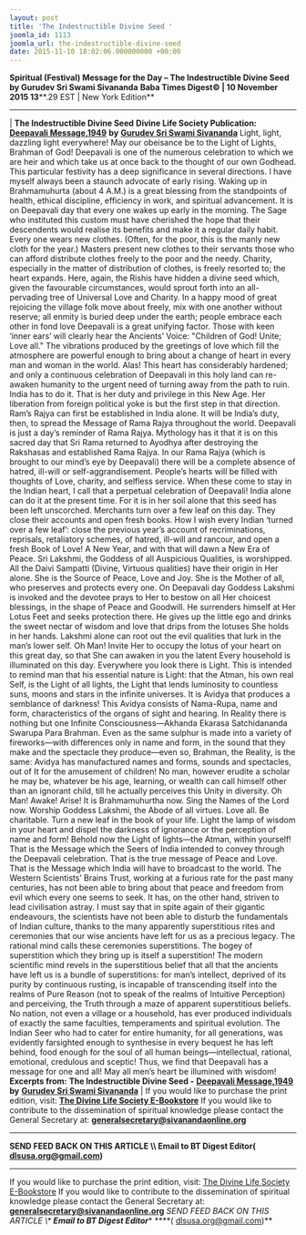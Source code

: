 ```yaml
---
layout: post
title: 'The Indestructible Divine Seed '
joomla_id: 1113
joomla_url: the-indestructible-divine-seed
date: 2015-11-10 18:02:06.000000000 +00:00
---
```

**Spiritual (Festival) Message for the Day – The Indestructible Divine Seed by Gurudev Sri Swami Sivananda**
 **Baba Times Digest© | 10 November 2015 13****.29 EST | New York Edition**
* * *
| 
**The Indestructible Divine Seed**
**Divine Life Society Publication:** [**Deepavali Message,1949**](http://www.dlshq.org/religions/deepavali2.htm) **by** [**Gurudev Sri Swami Sivananda**](http://www.dlshq.org/saints/siva.htm)
Light, light, dazzling light everywhere! May our obeisance be to the Light of Lights, Brahman of God!
Deepavali is one of the numerous celebration to which we are heir and which take us at once back to the thought of our own Godhead. This particular festivity has a deep significance in several directions.
I have myself always been a staunch advocate of early rising. Waking up in Brahmamuhurta (about 4 A.M.) is a great blessing from the standpoints of health, ethical discipline, efficiency in work, and spiritual advancement. It is on Deepavali day that every one wakes up early in the morning. The Sage who instituted this custom must have cherished the hope that their descendents would realise its benefits and make it a regular daily habit.
Every one wears new clothes. (Often, for the poor, this is the manly new cloth for the year.) Masters present new clothes to their servants those who can afford distribute clothes freely to the poor and the needy. Charity, especially in the matter of distribution of clothes, is freely resorted to; the heart expands. Here, again, the Rishis have hidden a divine seed which, given the favourable circumstances, would sprout forth into an all-pervading tree of Universal Love and Charity.
In a happy mood of great rejoicing the village folk move about freely, mix with one another without reserve; all enmity is buried deep under the earth; people embrace each other in fond love Deepavali is a great unifying factor. Those with keen ‘inner ears’ will clearly hear the Ancients’ Voice: "Children of God! Unite; Love all." The vibrations produced by the greetings of love which fill the atmosphere are powerful enough to bring about a change of heart in every man and woman in the world. Alas! This heart has considerably hardened; and only a continuous celebration of Deepavali in this holy land can re-awaken humanity to the urgent need of turning away from the path to ruin.
India has to do it. That is her duty and privilege in this New Age. Her liberation from foreign political yoke is but the first step in that direction.
Ram’s Rajya can first be established in India alone. It will be India’s duty, then, to spread the Message of Rama Rajya throughout the world. Deepavali is just a day’s reminder of Rama Rajya. Mythology has it that it is on this sacred day that Sri Rama returned to Ayodhya after destroying the Rakshasas and established Rama Rajya.
In our Rama Rajya (which is brought to our mind’s eye by Deepavali) there will be a complete absence of hatred, ill-will or self-aggrandisement. People’s hearts will be filled with thoughts of Love, charity, and selfless service. When these come to stay in the Indian heart, I call that a perpetual celebration of Deepavali! India alone can do it at the present time. For it is in her soil alone that this seed has been left unscorched.
Merchants turn over a few leaf on this day. They close their accounts and open fresh books. How I wish every Indian ‘turned over a few leaf’: close the previous year’s account of recriminations, reprisals, retaliatory schemes, of hatred, ill-will and rancour, and open a fresh Book of Love! A New Year, and with that will dawn a New Era of Peace.
Sri Lakshmi, the Goddess of all Auspicious Qualities, is worshipped. All the Daivi Sampatti (Divine, Virtuous qualities) have their origin in Her alone. She is the Source of Peace, Love and Joy. She is the Mother of all, who preserves and protects every one. On Deepavali day Goddess Lakshmi is invoked and the devotee prays to Her to bestow on all Her choicest blessings, in the shape of Peace and Goodwill. He surrenders himself at Her Lotus Feet and seeks protection there. He gives up the little ego and drinks the sweet nectar of wisdom and love that drips from the lotuses She holds in her hands. Lakshmi alone can root out the evil qualities that lurk in the man’s lower self. Oh Man! Invite Her to occupy the lotus of your heart on this great day, so that She can awaken in you the latent
Every household is illuminated on this day. Everywhere you look there is Light. This is intended to remind man that his essential nature is Light: that the Atman, his own real Self, is the Light of all lights, the Light that lends luminosity to countless suns, moons and stars in the infinite universes. It is Avidya that produces a semblance of darkness!
This Avidya consists of Nama-Rupa, name and form, characteristics of the organs of sight and hearing. In Reality there is nothing but one Infinite Consciousness—Akhanda Ekarasa Satchidananda Swarupa Para Brahman. Even as the same sulphur is made into a variety of fireworks—with differences only in name and form, in the sound that they make and the spectacle they produce—even so, Brahman, the Reality, is the same: Avidya has manufactured names and forms, sounds and spectacles, out of It for the amusement of children! No man, however erudite a scholar he may be, whatever be his age, learning, or wealth can call himself other than an ignorant child, till he actually perceives this Unity in diversity.
Oh Man! Awake! Arise! It is Brahmamuhurtha now. Sing the Names of the Lord now. Worship Goddess Lakshmi, the Abode of all virtues. Love all. Be charitable. Turn a new leaf in the book of your life. Light the lamp of wisdom in your heart and dispel the darkness of ignorance or the perception of name and form! Behold now the Light of lights—the Atman, within yourself!
That is the Message which the Seers of India intended to convey through the Deepavali celebration. That is the true message of Peace and Love. That is the Message which India will have to broadcast to the world.
The Western Scientists’ Brains Trust, working at a furious rate for the past many centuries, has not been able to bring about that peace and freedom from evil which every one seems to seek. It has, on the other hand, striven to lead civilisation astray. I must say that in spite again of their gigantic endeavours, the scientists have not been able to disturb the fundamentals of Indian culture, thanks to the many apparently superstitious rites and ceremonies that our wise ancients have left for us as a precious legacy.
The rational mind calls these ceremonies superstitions. The bogey of superstition which they bring up is itself a superstition! The modern scientific mind revels in the superstitious belief that all that the ancients have left us is a bundle of superstitions: for man’s intellect, deprived of its purity by continuous rusting, is incapable of transcending itself into the realms of Pure Reason (not to speak of the realms of Intuitive Perception) and perceiving, the Truth through a maze of apparent superstitious beliefs.
No nation, not even a village or a household, has ever produced individuals of exactly the same faculties, temperaments and spiritual evolution. The Indian Seer who had to cater for entire humanity, for all generations, was evidently farsighted enough to synthesise in every bequest he has left behind, food enough for the soul of all human beings—intellectual, rational, emotional, credulous and sceptic!
Thus, we find that Deepavali has a message for one and all!
May all men’s heart be illumined with wisdom!
**Excerpts from:**  **The Indestructible Divine Seed -** [**Deepavali Message,1949**](http://www.dlshq.org/religions/deepavali2.htm) **by** [**Gurudev Sri Swami Sivananda**](http://www.dlshq.org/saints/siva.htm)
 |
If you would like to purchase the print edition, visit: **[The Divine Life Society E-Bookstore](http://www.dlshq.org/download/download.htm)**
If you would like to contribute to the dissemination of spiritual knowledge please contact the General Secretary at: [](mailto:%20%3Cscript%20type=%27text/javascript%27%3E%20%3C%21--%20var%20prefix%20=%20%27ma%27%20+%20%27il%27%20+%20%27to%27;%20var%20path%20=%20%27hr%27%20+%20%27ef%27%20+%20%27=%27;%20var%20addy57016%20=%20%27generalsecretary%27%20+%20%27@%27;%20addy57016%20=%20addy57016%20+%20%27sivanandaonline%27%20+%20%27.%27%20+%20%27org%27;%20document.write%28%27%3Ca%20%27%20+%20path%20+%20%27%5C%27%27%20+%20prefix%20+%20%27:%27%20+%20addy57016%20+%20%27%5C%27%3E%27%29;%20document.write%28addy57016%29;%20document.write%28%27%3C%5C/a%3E%27%29;%20//--%3E%5Cn%20%3C/script%3E%3Cscript%20type=%27text/javascript%27%3E%20%3C%21--%20document.write%28%27%3Cspan%20style=%5C%27display:%20none;%5C%27%3E%27%29;%20//--%3E%20%3C/script%3EThis%20email%20address%20is%20being%20protected%20from%20spambots.%20You%20need%20JavaScript%20enabled%20to%20view%20it.%20%3Cscript%20type=%27text/javascript%27%3E%20%3C%21--%20document.write%28%27%3C/%27%29;%20document.write%28%27span%3E%27%29;%20//--%3E%20%3C/script%3E?subject=Contribution%20to%20Dissemination%20of%20Spiritual%20Knowledge) **generalsecretary@sivanandaonline.org**
****
**SEND FEED BACK ON THIS ARTICLE \\\ Email to BT Digest Editor[](mailto:%20%3Cscript%20type=%27text/javascript%27%3E%20%3C%21--%20var%20prefix%20=%20%27ma%27%20+%20%27il%27%20+%20%27to%27;%20var%20path%20=%20%27hr%27%20+%20%27ef%27%20+%20%27=%27;%20var%20addy72654%20=%20%27dlsusa.org%27%20+%20%27@%27;%20addy72654%20=%20addy72654%20+%20%27gmail%27%20+%20%27.%27%20+%20%27com%27;%20document.write%28%27%3Ca%20%27%20+%20path%20+%20%27%5C%27%27%20+%20prefix%20+%20%27:%27%20+%20addy72654%20+%20%27%5C%27%3E%27%29;%20document.write%28addy72654%29;%20document.write%28%27%3C%5C/a%3E%27%29;%20//--%3E%5Cn%20%3C/script%3E%3Cscript%20type=%27text/javascript%27%3E%20%3C%21--%20document.write%28%27%3Cspan%20style=%5C%27display:%20none;%5C%27%3E%27%29;%20//--%3E%20%3C/script%3EThis%20email%20address%20is%20being%20protected%20from%20spambots.%20You%20need%20JavaScript%20enabled%20to%20view%20it.%20%3Cscript%20type=%27text/javascript%27%3E%20%3C%21--%20document.write%28%27%3C/%27%29;%20document.write%28%27span%3E%27%29;%20//--%3E%20%3C/script%3E?subject=DLS%20Posts)( [dlsusa.org@gmail.com](mailto:dlsusa.org@gmail.com))**
* * *
  
If you would like to purchase the print edition, visit: [The Divine Life Society E-Bookstore](http://www.dlshq.org/download/download.htm)
If you would like to contribute to the dissemination of spiritual knowledge please contact the General Secretary at: **[generalsecretary@sivanandaonline.org](mailto:generalsecretary@sivanandaonline.org)**
**SEND FEED BACK ON THIS ARTICLE \\\**  **Email to BT Digest Editor**** [](mailto:%20%3Cscript%20type=%27text/javascript%27%3E%20%3C%21--%20var%20prefix%20=%20%27ma%27%20+%20%27il%27%20+%20%27to%27;%20var%20path%20=%20%27hr%27%20+%20%27ef%27%20+%20%27=%27;%20var%20addy72654%20=%20%27dlsusa.org%27%20+%20%27@%27;%20addy72654%20=%20addy72654%20+%20%27gmail%27%20+%20%27.%27%20+%20%27com%27;%20document.write%28%27%3Ca%20%27%20+%20path%20+%20%27%5C%27%27%20+%20prefix%20+%20%27:%27%20+%20addy72654%20+%20%27%5C%27%3E%27%29;%20document.write%28addy72654%29;%20document.write%28%27%3C%5C/a%3E%27%29;%20//--%3E%5Cn%20%3C/script%3E%3Cscript%20type=%27text/javascript%27%3E%20%3C%21--%20document.write%28%27%3Cspan%20style=%5C%27display:%20none;%5C%27%3E%27%29;%20//--%3E%20%3C/script%3EThis%20email%20address%20is%20being%20protected%20from%20spambots.%20You%20need%20JavaScript%20enabled%20to%20view%20it.%20%3Cscript%20type=%27text/javascript%27%3E%20%3C%21--%20document.write%28%27%3C/%27%29;%20document.write%28%27span%3E%27%29;%20//--%3E%20%3C/script%3E?subject=DLS%20Posts)****( [dlsusa.org@gmail.com](mailto:dlsusa.org@gmail.com))**  
